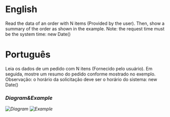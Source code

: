 # English
Read the data of an order with N items (Provided by the user). Then, show a summary of the order as shown in the example. Note: the request time must be the system time: new Date()

# Português
Leia os dados de um pedido com N itens (Fornecido pelo usuário). Em seguida, mostre um resumo do pedido conforme mostrado no exemplo. Observação: o horário da solicitação deve ser o horário do sistema: new Date()

### <i/>Diagram&Example
![Diagram](https://github.com/gabriel-asevedo/java-exercises/blob/main/Exercises/012/order/assets/diagram.png)
![Example](https://github.com/gabriel-asevedo/java-exercises/blob/main/Exercises/012/order/assets/example.png)
